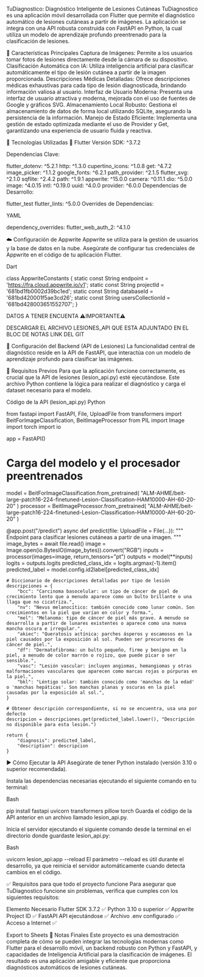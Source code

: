 TuDiagnostico: Diagnóstico Inteligente de Lesiones Cutáneas
TuDiagnostico es una aplicación móvil desarrollada con Flutter que permite el diagnóstico automático de lesiones cutáneas a partir de imágenes. La aplicación se integra con una API robusta construida con FastAPI en Python, la cual utiliza un modelo de aprendizaje profundo preentrenado para la clasificación de lesiones.

📱 Características Principales
Captura de Imágenes: Permite a los usuarios tomar fotos de lesiones directamente desde la cámara de su dispositivo.
Clasificación Automática con IA: Utiliza inteligencia artificial para clasificar automáticamente el tipo de lesión cutánea a partir de la imagen proporcionada.
Descripciones Médicas Detalladas: Ofrece descripciones médicas exhaustivas para cada tipo de lesión diagnosticada, brindando información valiosa al usuario.
Interfaz de Usuario Moderna: Presenta una interfaz de usuario atractiva y moderna, mejorada con el uso de fuentes de Google y gráficos SVG.
Almacenamiento Local Robusto: Gestiona el almacenamiento de datos de forma local utilizando SQLite, asegurando la persistencia de la información.
Manejo de Estado Eficiente: Implementa una gestión de estado optimizada mediante el uso de Provider y Get, garantizando una experiencia de usuario fluida y reactiva.

🧠 Tecnologías Utilizadas
🔧 Flutter
Versión SDK: ^3.7.2

Dependencias Clave:

flutter_dotenv: ^5.2.1
http: ^1.3.0
cupertino_icons: ^1.0.8
get: ^4.7.2
image_picker: ^1.1.2
google_fonts: ^6.2.1
path_provider: ^2.1.5
flutter_svg: ^2.1.0
sqflite: ^2.4.2
path: ^1.9.1
appwrite: ^15.0.0
camera: ^0.11.1
dio: ^5.0.0
image: ^4.0.15
intl: ^0.19.0
uuid: ^4.0.0
provider: ^6.0.0
Dependencias de Desarrollo:

flutter_test
flutter_lints: ^5.0.0
Overrides de Dependencias:

YAML

dependency_overrides:
  flutter_web_auth_2: ^4.1.0

☁️ Configuración de Appwrite
Appwrite se utiliza para la gestión de usuarios y la base de datos en la nube. Asegúrate de configurar tus credenciales de Appwrite en el código de tu aplicación Flutter.

Dart

class AppwriteConstants {
  static const String endpoint = 'https://fra.cloud.appwrite.io/v1';
  static const String projectId = '681bd1fb0002d39bc1ed';
  static const String databaseId = '681bd420001f5ae3cd26';
  static const String usersCollectionId = '681bd428003651552707';
}

DATOS A TENER ENCUENTA ⚠️IMPORTANTE⚠️

DESCARGAR EL ARCHIVO LESIONES_API QUE ESTA ADJUNTADO EN EL BLOC DE NOTAS LINK DEL GIT 

🧪 Configuración del Backend (API de Lesiones)
La funcionalidad central de diagnóstico reside en la API de FastAPI, que interactúa con un modelo de aprendizaje profundo para clasificar las imágenes.

🔸 Requisitos Previos
Para que la aplicación funcione correctamente, es crucial que la API de lesiones (lesion_api.py) esté ejecutándose. Este archivo Python contiene la lógica para realizar el diagnóstico y carga el dataset necesario para el modelo.

Código de la API (lesion_api.py)
Python

from fastapi import FastAPI, File, UploadFile
from transformers import BeitForImageClassification, BeitImageProcessor
from PIL import Image
import torch
import io

app = FastAPI()

# Carga del modelo y el procesador preentrenados
model = BeitForImageClassification.from_pretrained(
    "ALM-AHME/beit-large-patch16-224-finetuned-Lesion-Classification-HAM10000-AH-60-20-20"
)
processor = BeitImageProcessor.from_pretrained(
    "ALM-AHME/beit-large-patch16-224-finetuned-Lesion-Classification-HAM10000-AH-60-20-20"
)

@app.post("/predict")
async def predict(file: UploadFile = File(...)):
    """
    Endpoint para clasificar lesiones cutáneas a partir de una imagen.
    """
    image_bytes = await file.read()
    image = Image.open(io.BytesIO(image_bytes)).convert("RGB")
    inputs = processor(images=image, return_tensors="pt")
    outputs = model(**inputs)
    logits = outputs.logits
    predicted_class_idx = logits.argmax(-1).item()
    predicted_label = model.config.id2label[predicted_class_idx]

    # Diccionario de descripciones detalladas por tipo de lesión
    descripciones = {
        "bcc": "Carcinoma basocelular: un tipo de cáncer de piel de crecimiento lento que a menudo aparece como un bulto brillante o una llaga que no cicatriza.",
        "nv": "Nevus melanocítico: también conocido como lunar común. Son crecimientos en la piel que varían en color y forma.",
        "mel": "Melanoma: tipo de cáncer de piel más grave. A menudo se desarrolla a partir de lunares existentes o aparece como una nueva mancha oscura e irregular.",
        "akiec": "Queratosis actínica: parches ásperos y escamosos en la piel causados por la exposición al sol. Pueden ser precursores de cáncer de piel.",
        "df": "Dermatofibroma: un bulto pequeño, firme y benigno en la piel, a menudo de color marrón o rojizo, que puede picar o ser sensible.",
        "vasc": "Lesión vascular: incluyen angiomas, hemangiomas y otras malformaciones vasculares que aparecen como marcas rojas o púrpuras en la piel.",
        "bkl": "Léntigo solar: también conocido como 'manchas de la edad' o 'manchas hepáticas'. Son manchas planas y oscuras en la piel causadas por la exposición al sol.",
    }

    # Obtener descripción correspondiente, si no se encuentra, usa una por defecto
    descripcion = descripciones.get(predicted_label.lower(), "Descripción no disponible para esta lesión.")

    return {
        "diagnosis": predicted_label,
        "description": descripcion
    }

▶️ Cómo Ejecutar la API
Asegúrate de tener Python instalado (versión 3.10 o superior recomendada).

Instala las dependencias necesarias ejecutando el siguiente comando en tu terminal:

Bash

pip install fastapi uvicorn transformers pillow torch
Guarda el código de la API anterior en un archivo llamado lesion_api.py.

Inicia el servidor ejecutando el siguiente comando desde la terminal en el directorio donde guardaste lesion_api.py:

Bash

uvicorn lesion_api:app --reload
El parámetro --reload es útil durante el desarrollo, ya que reinicia el servidor automáticamente cuando detecta cambios en el código.

✅ Requisitos para que todo el proyecto funcione
Para asegurar que TuDiagnostico funcione sin problemas, verifica que cumples con los siguientes requisitos:

Elemento	Necesario
Flutter SDK 3.7.2	✅
Python 3.10 o superior	✅
Appwrite Project ID	✅
FastAPI API ejecutándose	✅
Archivo .env configurado	✅
Acceso a Internet	✅

Export to Sheets
📝 Notas Finales
Este proyecto es una demostración completa de cómo se pueden integrar las tecnologías modernas como Flutter para el desarrollo móvil, un backend robusto con Python y FastAPI, y capacidades de Inteligencia Artificial para la clasificación de imágenes. El resultado es una aplicación amigable y eficiente que proporciona diagnósticos automáticos de lesiones cutáneas.

